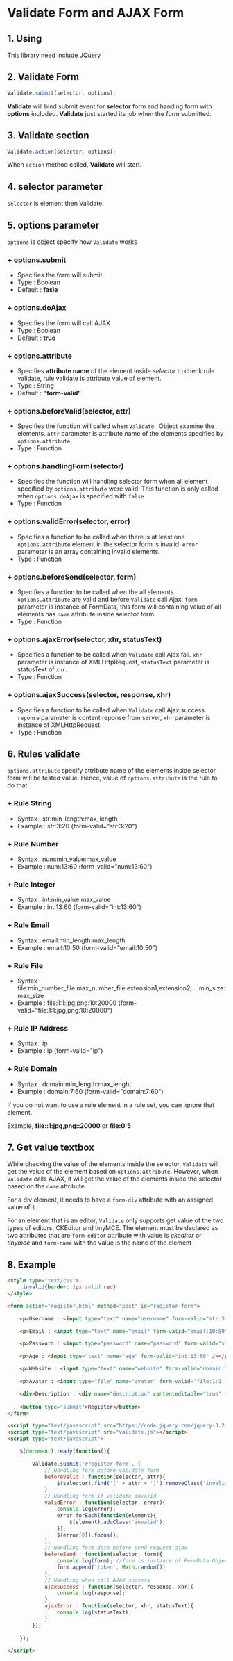 # Validate Form and AJAX Form

## 1. Using

This library need include JQuery

## 2. Validate Form

````javascript
Validate.submit(selector, options);
````

**Validate** will bind submit event for **selector** form and handing form with **options** included. **Validate** just started its job when the form submitted.

## 3. Validate section

````javascript
Validate.action(selector, options);
````

When `action` method called, **Validate** will start.

## 4. selector parameter

`selector` is element then Validate.

## 5. options parameter

`options` is object specify how `Validate` works

### + options.submit 

* Specifies the form will submit
* Type : Boolean
* Default : **fasle**

### + options.doAjax

* Specifies the form will call AJAX
* Type : Boolean
* Default : **true**

### + options.attribute

* Specifies **attribute name** of the element inside _selector_ to check rule validate, rule validate is attribute value of element.
* Type : String
* Default : **"form-valid"**

### + options.beforeValid(selector, attr)

* Specifies the function will called when `Validate ` Object examine the elements. `attr` parameter is attribute name of the elements specified by `options.attribute`.
* Type : Function

### + options.handlingForm(selector)

* Specifies the function will handling selector form when all element specified by `options.attribute` were valid. This function is only called when `options.doAjax` is specified with `false`
* Type : Function

### + options.validError(selector, error)

* Specifies a function to be called when there is at least one `options.attribute` element in the selector form is invalid. `error` parameter is an array containing invalid elements.
* Type : Function

### + options.beforeSend(selector, form)

* Specifies a function to be called when the all elements `options.attribute` are valid and before `Validate` call Ajax. `form` parameter is instance of FormData, this form will containing value of all elements has `name` attribute inside selector form.
* Type : Function

### + options.ajaxError(selector, xhr, statusText)

* Specifies a function to be called when `Validate` call Ajax fail. `xhr` parameter is instance of XMLHttpRequest, `statusText` parameter is statusText of `xhr`.
* Type : Function

### + options.ajaxSuccess(selector, response, xhr)

* Specifies a function to be called when `Validate` call Ajax success. `reponse` parameter is content reponse from server, `xhr` parameter is instance of XMLHttpRequest.
* Type : Function

## 6. Rules validate

`options.attribute` specify attribute name of the elements inside selector form will be tested value. Hence, value of `options.attribute` is the rule to do that.

### + Rule String

* Syntax : str:min_length:max_length
* Example : str:3:20 (form-valid="str:3:20")

### + Rule Number

* Syntax : num:min_value:max_value
* Example : num:13:60 (form-valid="num:13:60")

### + Rule Integer

* Syntax : int:min_value:max_value
* Example : int:13:60 (form-valid="int:13:60")

### + Rule Email

* Syntax : email:min_length:max_length
* Example : email:10:50 (form-valid="email:10:50")

### + Rule File

* Syntax : file:min_number_file:max_number_file:extension1,extension2,...:min_size:max_size
* Example : file:1:1:jpg,png:10:20000 (form-valid="file:1:1:jpg,png:10:20000")

### + Rule IP Address

* Syntax : ip
* Example : ip (form-valid="ip")

### + Rule Domain

* Syntax : domain:min_length:max_lenght
* Example : domain:7:60 (form-valid="domain:7:60")

If you do not want to use a rule element in a rule set, you can ignore that element.

Example, **file::1:jpg,png::20000** or **file:0:5**

## 7. Get value textbox

While checking the value of the elements inside the selector, `Validate` will get the value of the element based on `options.attribute`. However, when `Validate` calls AJAX, it will get the value of the elements inside the selector based on the `name` attribute.

For a div element, it needs to have a `form-div` attribute with an assigned value of `1`.

For an element that is an editor, `Validate` only supports get value of the two types of editors, CKEditor and tinyMCE. The element must be declared as two attributes that are `form-editor` attribute with value is _ckeditor_ or _tinymce_ and `form-name` with the value is the name of the element

## 8. Example

````html
<style type="text/css">
	.invalid{border: 1px solid red}	
</style>

<form action="register.html" method="post" id="register-form">

	<p>Username : <input type="text" name="username" form-valid="str:3:20" /></p>

	<p>Email : <input type="text" name="email" form-valid="email:10:50" /></p>

	<p>Password : <input type="password" name="password" form-valid="str:6:32" /></p>

	<p>Age : <input type="text" name="age" form-valid="int:13:60" /></p>

	<p>Website : <input type="text" name="website" form-valid="domain:7:50" /></p>

	<p>Avatar : <input type="file" name="avatar" form-valid="file:1:1:jpg,png:10:200000" /></p>

	<div>Description : <div name="description" contenteditable="true" form-valid="str:0:500" form-div="1"></div></div>
	
	<button type="submit">Register</button>
</form>

<script type="text/javascript" src="https://code.jquery.com/jquery-3.2.1.min.js"></script>
<script type="text/javascript" src="validate.js"></script>
<script type="text/javascript">

	$(document).ready(function(){

		Validate.submit('#register-form', {
			// Handling form before validate form
			beforeValid : function(selector, attr){
				$(selector).find('[' + attr + ']').removeClass('invalid');
			},
			// Handling form if validate invalid
			validError : function(selector, error){
				console.log(error);
				error.forEach(function(element){
					$(element).addClass('invalid');
				});
				$(error[0]).focus();
			},
			// Handling form data before send request ajax
			beforeSend : function(selector, form){
				console.log(form); //form is instance of FormData Object
				form.append('token', Math.random())
			},
			// Handling when call AJAX success
			ajaxSuccess : function(selector, response, xhr){
				console.log(response);
			},
			ajaxError : function(selector, xhr, statusText){
				console.log(statusText);
			}
		});
	
	});

</script>
````
